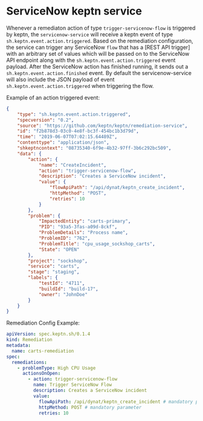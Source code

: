 # ServiceNow keptn service

Whenever a remediaton action of type `trigger-servicenow-flow` is triggered by keptn, the `servicenow-service` will receive a keptn event of type `sh.keptn.event.action.triggered`. Based on the remediation configuration, the service can trigger any ServiceNow `flow` that has a [REST API trigger] with an arbitrary set of values which will be passed on to the ServiceNow API endpoint along with the `sh.keptn.event.action.triggered` event payload. After the ServiceNow action has finished running, it sends out a `sh.keptn.event.action.finished` event. By default the servicenow-service will also include the JSON payload of event `sh.keptn.event.action.triggered` when triggering the flow.

Example of an action triggered event:

```json
{
    "type": "sh.keptn.event.action.triggered",
    "specversion": "0.2",
    "source": "https://github.com/keptn/keptn/remediation-service",
    "id": "f2b878d3-03c0-4e8f-bc3f-454bc1b3d79d",
    "time": "2019-06-07T07:02:15.64489Z",
    "contenttype": "application/json",
    "shkeptncontext": "08735340-6f9e-4b32-97ff-3b6c292bc509",
    "data": {
        "action": {
            "name": "CreateIncident",
            "action": "trigger-servicenow-flow",
            "description": "Creates a ServiceNow incident",
            "value": {
                "flowApiPath": "/api/dynat/keptn_create_incident",
                "httpMethod": "POST",
                "retries": 10
            }
        },
        "problem": {
            "ImpactedEntity": "carts-primary",
            "PID": "93a5-3fas-a09d-8ckf",
            "ProblemDetails": "Process name",
            "ProblemID": "762",
            "ProblemTitle": "cpu_usage_sockshop_carts",
            "State": "OPEN"
        },
        "project": "sockshop",
        "service": "carts",
        "stage": "staging",
        "labels": {
            "testId": "4711",
            "buildId": "build-17",
            "owner": "JohnDoe"
        }
    }
}
```

Remediation Config Example:

```yaml
apiVersion: spec.keptn.sh/0.1.4
kind: Remediation
metadata:
  name: carts-remediation
spec:
  remediations:
    - problemType: High CPU Usage
      actionsOnOpen:
        - action: trigger-servicenow-flow
          name: Trigger ServiceNow Flow
          description: Creates a ServiceNow incident
          value:
            flowApiPath: /api/dynat/keptn_create_incident # mandatory parameter
            httpMethod: POST # mandatory parameter
            retries: 10
```
